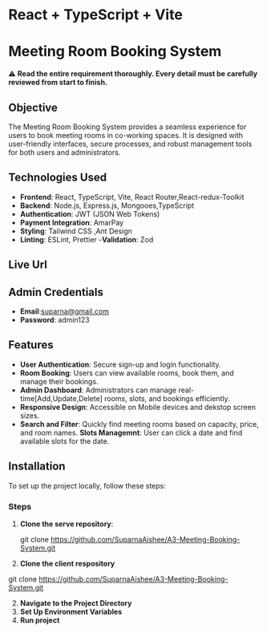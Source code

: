 # React + TypeScript + Vite
# Meeting Room Booking System

⚠️ **Read the entire requirement thoroughly. Every detail must be carefully reviewed from start to finish.**


## Objective
The Meeting Room Booking System provides a seamless experience for users to book meeting rooms in co-working spaces. It is designed with user-friendly interfaces, secure processes, and robust management tools for both users and administrators.

## Technologies Used
- **Frontend**: React, TypeScript, Vite, React Router,React-redux-Toolkit
- **Backend**: Node.js, Express.js, Mongooes,TypeScript
- **Authentication**: JWT (JSON Web Tokens)
- **Payment Integration**: AmarPay 
- **Styling**: Tailwind CSS ,Ant Design
- **Linting**: ESLint, Prettier
-**Validation**: Zod


## Live Url



## Admin Credentials
- **Email**:suparna@gmail.com
- **Password**: admin123


## Features
- **User Authentication**: Secure sign-up and login functionality.
- **Room Booking**: Users can view available rooms, book them, and manage their bookings.
- **Admin Dashboard**: Administrators can manage real-time[Add,Update,Delete] rooms, slots, and bookings efficiently.
- **Responsive Design**: Accessible on Mobile devices and dekstop screen sizes.
- **Search and Filter**: Quickly find meeting rooms based on capacity, price, and room names.
**Slots Managemnt**: User can click a date and find available slots for the date.


## Installation
To set up the project locally, follow these steps:


### Steps
1. **Clone the serve repository**:
   
   git clone https://github.com/SuparnaAishee/A3-Meeting-Booking-System.git

2. **Clone the client respository**

  git clone https://github.com/SuparnaAishee/A3-Meeting-Booking-System.git

2. **Navigate to the Project Directory**
3. **Set Up Environment Variables**
4. **Run project**